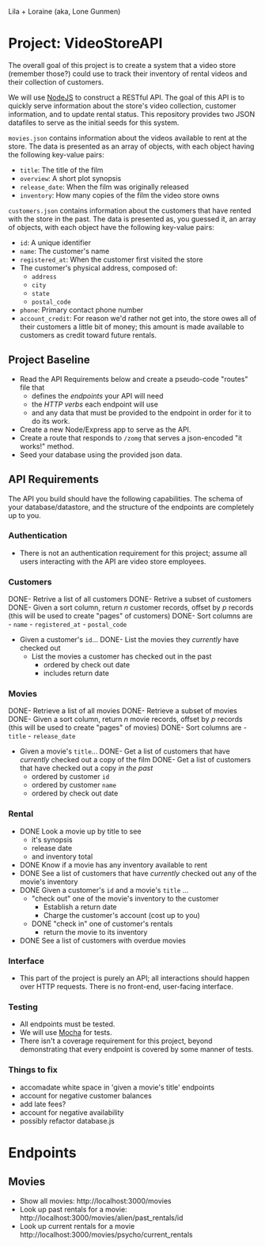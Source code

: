Lila + Loraine (aka, Lone Gunmen)
# Project: VideoStoreAPI

The overall goal of this project is to create a system that a video store (remember those?) could use to track their inventory of rental videos and their collection of customers.

We will use [NodeJS](https://nodejs.org/en/) to construct a RESTful API. The goal of this API is to quickly serve information about the store's video collection, customer information, and to update rental status. This repository provides two JSON datafiles to serve as the initial seeds for this system.

`movies.json` contains information about the videos available to rent at the store. The data is presented as an array of objects, with each object having the following key-value pairs:

- `title`: The title of the film
- `overview`: A short plot synopsis
- `release_date`: When the film was originally released
- `inventory`: How many copies of the film the video store owns

`customers.json` contains information about the customers that have rented with the store in the past. The data is presented as, you guessed it, an array of objects, with each object have the following key-value pairs:

- `id`: A unique identifier
- `name`: The customer's name
- `registered_at`: When the customer first visited the store
- The customer's physical address, composed of:
  - `address`
  - `city`
  - `state`
  - `postal_code`
- `phone`: Primary contact phone number
- `account_credit`: For reason we'd rather not get into, the store owes all of their customers a little bit of money; this amount is made available to customers as credit toward future rentals.

## Project Baseline

- Read the API Requirements below and create a pseudo-code "routes" file that
  - defines the _endpoints_ your API will need
  - the _HTTP verbs_ each endpoint will use
  - and any data that must be provided to the endpoint in order for it to do its work.
- Create a new Node/Express app to serve as the API.
- Create a route that responds to `/zomg` that serves a json-encoded "it works!" method.
- Seed your database using the provided json data.

## API Requirements

The API you build should have the following capabilities. The schema of your database/datastore, and the structure of the endpoints are completely up to you.

### Authentication
- There is not an authentication requirement for this project; assume all users interacting with the API are video store employees.

### Customers
DONE- Retrive a list of all customers
DONE- Retrive a subset of customers
  DONE- Given a sort column, return _n_ customer records, offset by _p_ records (this will be used to create "pages" of customers)
  DONE- Sort columns are
    - `name`
    - `registered_at`
    - `postal_code`
- Given a customer's `id`...
  DONE- List the movies they _currently_ have checked out
  - List the movies a customer has checked out in the past
    - ordered by check out date
    - includes return date

### Movies
DONE- Retrieve a list of all movies
DONE- Retrieve a subset of movies
  DONE- Given a sort column, return _n_ movie records, offset by _p_ records (this will be used to create "pages" of movies)
  DONE- Sort columns are
    - `title`
    - `release_date`
- Given a movie's `title`...
  DONE- Get a list of customers that have _currently_ checked out a copy of the film
  DONE- Get a list of customers that have checked out a copy _in the past_
    - ordered by customer `id`
    - ordered by customer `name`
    - ordered by check out date

### Rental
- DONE Look a movie up by title to see
  - it's synopsis
  - release date
  - and inventory total
- DONE Know if a movie has any inventory available to rent
- DONE See a list of customers that have _currently_ checked out any of the movie's inventory
- DONE Given a customer's `id` and a movie's `title` ...
  - "check out" one of the movie's inventory to the customer
    - Establish a return date
    - Charge the customer's account (cost up to you)
  - DONE "check in" one of customer's rentals
    - return the movie to its inventory
- DONE See a list of customers with overdue movies

### Interface
- This part of the project is purely an API; all interactions should happen over HTTP requests. There is no front-end, user-facing interface.

### Testing
- All endpoints must be tested.
- We will use [Mocha](https://mochajs.org/) for tests.
- There isn't a coverage requirement for this project, beyond demonstrating that every endpoint is covered by some manner of tests.

### Things to fix
- accomadate white space in 'given a movie's title' endpoints
- account for negative customer balances
- add late fees?
- account for negative availability
- possibly refactor database.js

# Endpoints

## Movies

- Show all movies: http://localhost:3000/movies
- Look up past rentals for a movie: http://localhost:3000/movies/alien/past_rentals/id
- Look up current rentals for a movie
http://localhost:3000/movies/psycho/current_rentals
